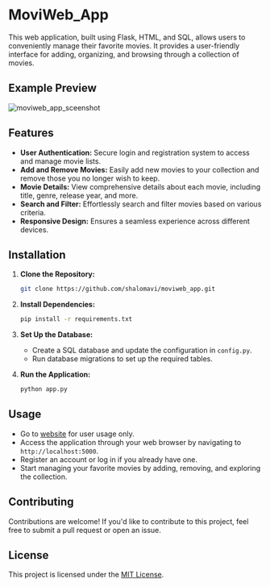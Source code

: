 # MoviWeb_App

This web application, built using Flask, HTML, and SQL, allows users to conveniently manage their favorite movies. It provides a user-friendly interface for adding, organizing, and browsing through a collection of movies.

## Example Preview

![moviweb_app_sceenshot](https://github.com/shalomavi/moviweb_app/assets/85420763/55b7229d-378f-4a1b-9b08-1311063349d7 "Moviweb App Screenshot")



## Features

- **User Authentication:** Secure login and registration system to access and manage movie lists.
- **Add and Remove Movies:** Easily add new movies to your collection and remove those you no longer wish to keep.
- **Movie Details:** View comprehensive details about each movie, including title, genre, release year, and more.
- **Search and Filter:** Effortlessly search and filter movies based on various criteria.
- **Responsive Design:** Ensures a seamless experience across different devices.

## Installation

1. **Clone the Repository:**
   ```sh
   git clone https://github.com/shalomavi/moviweb_app.git
   ```

2. **Install Dependencies:**
   ```sh
   pip install -r requirements.txt
   ```

3. **Set Up the Database:**
   - Create a SQL database and update the configuration in `config.py`.
   - Run database migrations to set up the required tables.

4. **Run the Application:**
   ```sh
   python app.py
   ```

## Usage

- Go to [website](https://shalomavi.pythonanywhere.com/) for user usage only.
- Access the application through your web browser by navigating to `http://localhost:5000`.
- Register an account or log in if you already have one.
- Start managing your favorite movies by adding, removing, and exploring the collection.

## Contributing

Contributions are welcome! If you'd like to contribute to this project, feel free to submit a pull request or open an issue.

## License

This project is licensed under the [MIT License](https://www.mit.edu/~amini/LICENSE.md).

